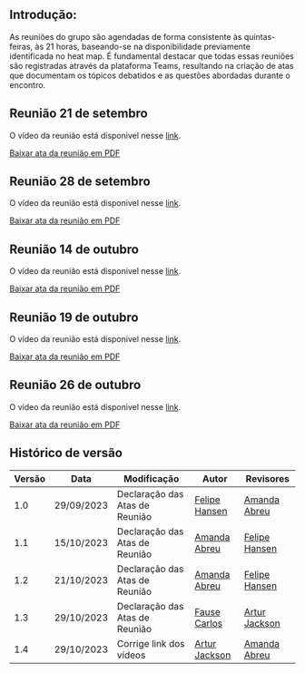 ## Introdução:

As reuniões do grupo são agendadas de forma consistente às quintas-feiras, às 21 horas, baseando-se na disponibilidade previamente identificada no heat map. É fundamental destacar que todas essas reuniões são registradas através da plataforma Teams, resultando na criação de atas que documentam os tópicos debatidos e as questões abordadas durante o encontro.

## Reunião 21 de setembro
O vídeo da reunião está disponivel nesse <a href="https://www.youtube.com/watch?v=TPKZ5yOYuMM" target= "_blank">link</a>.


[Baixar ata da reunião em PDF](https://github.com/Interacao-Humano-Computador/2023.2-Grupo05/raw/main/docs/atas/01_Ata21_09.pdf)


## Reunião 28 de setembro
O vídeo da reunião está disponivel nesse <a href="https://youtu.be/OzyyFayWKa8" target= "_blank">link</a>.



[Baixar ata da reunião em PDF](https://github.com/Interacao-Humano-Computador/2023.2-Grupo05/raw/main/docs/atas/02_Ata28_09.pdf)


## Reunião 14 de outubro
O vídeo da reunião está disponivel nesse <a href="https://youtu.be/kzznQLeZPMg" target= "_blank">link</a>.


[Baixar ata da reunião em PDF](atas/03_Ata%2014_10.pdf)


## Reunião 19 de outubro
O vídeo da reunião está disponivel nesse
 <a href="https://youtu.be/Jbc-KzgRgPU" target= "_blank">link</a>.


[Baixar ata da reunião em PDF](atas/04_Ata%2019_10.pdf)

## Reunião 26 de outubro
O vídeo da reunião está disponivel nesse <a href="https://youtu.be/uxqcwOTXwjQ" target= "_blank">link</a>. 

[Baixar ata da reunião em PDF](atas/05_Ata%2026_10.pdf)


## Histórico de versão

| Versão | Data       | Modificação                             | Autor                         | Revisores                         |
| ------ | ---------- | --------------------------------------- | ----------------------------- |-----------------------------------|
|    1.0   |   29/09/2023   |   Declaração das Atas de Reunião | [Felipe Hansen](https://github.com/FHansen98) | [Amanda Abreu](https://github.com/Amandaaaaabreu) |
|    1.1   |   15/10/2023   |   Declaração das Atas de Reunião | [Amanda Abreu](https://github.com/Amandaaaaabreu) | [Felipe Hansen](https://github.com/FHansen98) |
|    1.2   |   21/10/2023   |   Declaração das Atas de Reunião | [Amanda Abreu](https://github.com/Amandaaaaabreu) | [Felipe Hansen](https://github.com/FHansen98) |
|    1.3   |   29/10/2023   |   Declaração das Atas de Reunião | [Fause Carlos](https://github.com/FauseSkyWalker) | [Artur Jackson](https://github.com/artur-jack) |
|    1.4   |   29/10/2023   |   Corrige link dos vídeos | [Artur Jackson](https://github.com/artur-jack) | [Amanda Abreu](https://github.com/Amandaaaaabreu) |